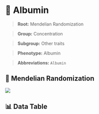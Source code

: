 # 🧪 Albumin

> **Root:** Mendelian Randomization

> **Group:** Concentration  

> **Subgroup:** Other traits

> **Phenotype:** Albumin  

> **Abbreviations:** `Albumin`

## 🧬 Mendelian Randomization  

<img src="/MR/Figures/Inverse/Albumin.png"/>


## 📊 Data Table


<CsvTableMRI src="/MR/Data/Inverse/Albumin.csv"/>
